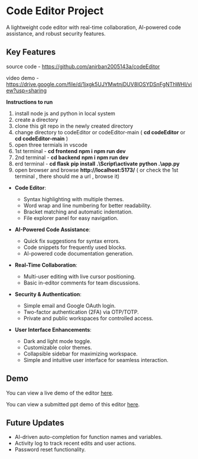 # Code Editor Project

A lightweight code editor with real-time collaboration, AI-powered code assistance, and robust security features.

## Key Features

source code - https://github.com/anirban2005143a/codeEditor


video demo - https://drive.google.com/file/d/1jxgk5UJYMwtnjDUV8IOSYDSnFgNThWHl/view?usp=sharing

**Instructions to run**
  1. install node js and python in local system
  2. create a directory
  3. clone this git repo in the newly created directory
  4. change directory to codeEditor or codeEditor-main ( **cd codeEditor** or **cd codeEditor-main** )
  5. open three termials in vscode
  6. 1st terminal -  **cd frontend**
                     **npm i**
                     **npm run dev**
  7. 2nd terminal -  **cd backend**
                     **npm i**
                     **npm run dev**
  8. erd terminal - **cd flask**
                     **pip install**
                     **.\Script\activate**
                     **python .\app.py**
  9. open browser and browse **http://localhost:5173/** ( or check the 1st terminal , there should me a url , browse it)
  
- **Code Editor**:
  - Syntax highlighting with multiple themes.
  - Word wrap and line numbering for better readability.
  - Bracket matching and automatic indentation.
  - File explorer panel for easy navigation.

- **AI-Powered Code Assistance**:
  - Quick fix suggestions for syntax errors.
  - Code snippets for frequently used blocks.
  - AI-powered code documentation generation.

- **Real-Time Collaboration**:
  - Multi-user editing with live cursor positioning.
  - Basic in-editor comments for team discussions.

- **Security & Authentication**:
  - Simple email and Google OAuth login.
  - Two-factor authentication (2FA) via OTP/TOTP.
  - Private and public workspaces for controlled access.

- **User Interface Enhancements**:
  - Dark and light mode toggle.
  - Customizable color themes.
  - Collapsible sidebar for maximizing workspace.
  - Simple and intuitive user interface for seamless interaction.

## Demo

You can view a live demo of the editor [here](https://code-editor-three-hazel.vercel.app/).

You can view a submitted ppt demo of this editor [here](https://drive.google.com/file/d/1OVoISA3KfN6zXuWlEPTC9jhLzzJ79dnu/view?usp=drive_link).

## Future Updates

- AI-driven auto-completion for function names and variables.
- Activity log to track recent edits and user actions.
- Password reset functionality.
